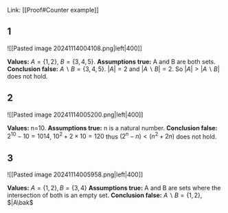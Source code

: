 Link: [[Proof#Counter example]]
## 1
![[Pasted image 20241114004108.png|left|400]]

**Values:** $A = \{1,2\}$, $B = \{3,4,5\}$.
**Assumptions true:** A and B are both sets.
**Conclusion false:** $A\backslash B = \{3,4,5\}$. $|A| = 2$ and $|A\backslash B| = 2$. So $|A| > |A\backslash B|$ does not hold.

## 2
![[Pasted image 20241114005200.png|left|400]]

**Values:** n=10.
**Assumptions true:** n is a natural number.
**Conclusion false:** $2^{10} - 10 = 1014$, $10^2 + 2\times 10 = 120$ thus $(2^n - n) < (n^2 + 2n)$ does not hold.

## 3
![[Pasted image 20241114005958.png|left|400]]

**Values:** $A = \{1,2\}, B = \{3,4\}$
**Assumptions true:** A and B are sets where the intersection of both is an empty set.
**Conclusion false:** $A\backslash B = \{1,2\}$, $|A\bak$